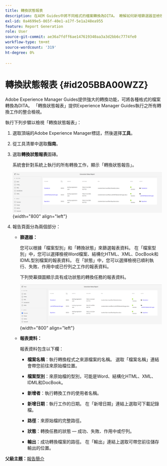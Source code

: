 ```yaml
---
title: 轉換狀態報表
description: 在AEM Guides中將不同格式的檔案轉換為DITA。 瞭解如何新增篩選器並檢視轉換狀態報告。
exl-id: 0a4699e5-865f-40e1-a17f-5e1a248ea955
feature: Report Generation
role: User
source-git-commit: ae36a7fdff6ae147619340aa3a3d2bb6c7774fe0
workflow-type: tm+mt
source-wordcount: '319'
ht-degree: 0%

---
```


# 轉換狀態報表 {#id205BBA00WZZ}

Adobe Experience Manager Guides提供強大的轉換功能，可將各種格式的檔案轉換為DITA。 「轉換狀態報表」提供Experience Manager Guides執行之所有轉換工作的整合檢視。

執行下列步驟以檢視「轉換狀態報表」：

1. 選取頂端的Adobe Experience Manager標誌，然後選擇&#x200B;**工具**。

1. 從工具清單中選取&#x200B;**指南**。

1. 選取&#x200B;**轉換狀態報表**&#x200B;圖磚。

   系統會針對系統上執行的所有轉換工作，顯示「轉換狀態報告」。

   ![](images/conversion-status-report-new.png){width="800" align="left"}

1. 報告頁面分為兩個部分：

   - **篩選器：**

     您可以根據「檔案型別」和「轉換狀態」來篩選報表資料。 在「檔案型別」中，您可以選擇檢視Word檔案、結構化HTML、XML、DocBook和IDML型別檔案的報表資料。 在「狀態」中，您可以選擇檢視已順利執行、失敗、作用中或已佇列之工作的報表資料。

     下列熒幕擷圖顯示具有成功狀態的轉換任務的報表資料。

     ![](images/conversion-report-failed-active-queued-new.png){width="800" align="left"}

   - **報表資料：**

     報表資料包含以下欄：

      - **檔案名稱**：執行轉換程式之來源檔案的名稱。 選取「檔案名稱」連結會帶您前往來原始檔位置。

      - **檔案型別**：來原始檔的型別，可能是Word、結構化HTML、XML、IDML和DocBook。

      - **新增者**：執行轉換工作的使用者名稱。

      - **新增日期**：執行工作的日期。 在「新增日期」連結上選取可下載記錄檔。

      - **路徑**：來原始檔的完整路徑。

      - **狀態**：轉換任務的狀態 — 成功、失敗、作用中或佇列。

      - **輸出**：成功轉換檔案的路徑。 在「輸出」連結上選取可帶您前往儲存輸出的位置。


**父級主題：**[&#x200B;報告簡介](reports-intro.md)
